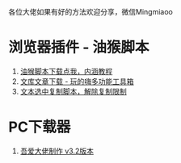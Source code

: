 各位大佬如果有好的方法欢迎分享，微信Mingmiaoo



# 浏览器插件 - 油猴脚本

1. [油猴脚本下载点我，内涵教程](https://chrome.zzzmh.cn/info/dhdgffkkebhmkfjojejmpbldmpobfkfo)
2. [文库文章下载 - 玩的嗨多功能工具箱](https://greasyfork.org/zh-CN/scripts/384538)
3. [文本选中复制脚本，解除复制限制](https://greasyfork.org/zh-CN/scripts/405130)



# PC下载器

1. [吾爱大佬制作 v3.2版本](https://aming.lanzouf.com/iViUH0qwk85c)